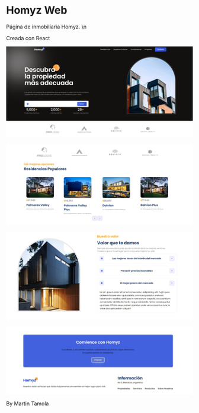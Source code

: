 # Homyz Web 

Página de inmobiliaria Homyz. \n

Creada con React


![](/s1.jpeg)

![](/s2.jpeg)

![](/s3.jpeg)

![](/s4.jpeg)

By Martin Tamola